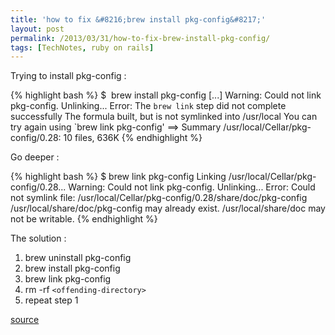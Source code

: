 ```yaml
---
title: 'how to fix &#8216;brew install pkg-config&#8217;'
layout: post
permalink: /2013/03/31/how-to-fix-brew-install-pkg-config/
tags: [TechNotes, ruby on rails]
---
```

Trying to install pkg-config :

{% highlight bash %}
$  brew install pkg-config
[...]
Warning: Could not link pkg-config. Unlinking...
Error: The `brew link` step did not complete successfully
The formula built, but is not symlinked into /usr/local
You can try again using `brew link pkg-config'
==> Summary
/usr/local/Cellar/pkg-config/0.28: 10 files, 636K
{% endhighlight %}

Go deeper :

{% highlight bash %}
$ brew link pkg-config
Linking /usr/local/Cellar/pkg-config/0.28... Warning: Could not link pkg-config. Unlinking...
Error: Could not symlink file: /usr/local/Cellar/pkg-config/0.28/share/doc/pkg-config
/usr/local/share/doc/pkg-config may already exist.
/usr/local/share/doc may not be writable.
{% endhighlight %}

The solution :

  1. brew uninstall pkg-config
  2. brew install pkg-config
  3. brew link pkg-config
  4. rm -rf `<offending-directory>`
  5. repeat step 1

[source](http://stackoverflow.com/questions/13483059/how-do-i-fix-brew-install-pkg-config)